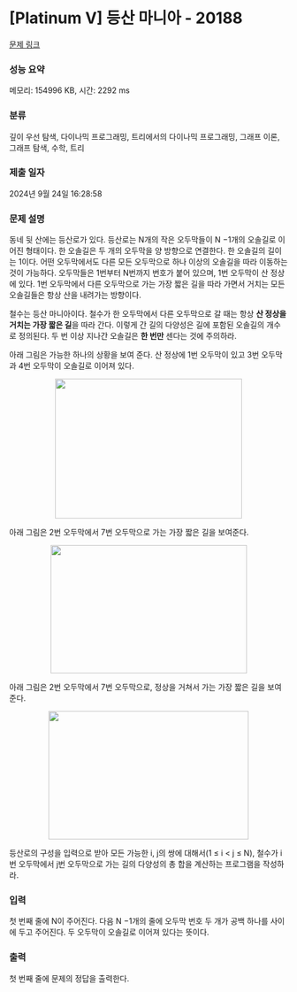 # [Platinum V] 등산 마니아 - 20188 

[문제 링크](https://www.acmicpc.net/problem/20188) 

### 성능 요약

메모리: 154996 KB, 시간: 2292 ms

### 분류

깊이 우선 탐색, 다이나믹 프로그래밍, 트리에서의 다이나믹 프로그래밍, 그래프 이론, 그래프 탐색, 수학, 트리

### 제출 일자

2024년 9월 24일 16:28:58

### 문제 설명

<p>동네 뒷 산에는 등산로가 있다. 등산로는 N개의 작은 오두막들이 N −1개의 오솔길로 이어진 형태이다. 한 오솔길은 두 개의 오두막을 양 방향으로 연결한다. 한 오솔길의 길이는 1이다. 어떤 오두막에서도 다른 모든 오두막으로 하나 이상의 오솔길을 따라 이동하는 것이 가능하다. 오두막들은 1번부터 N번까지 번호가 붙어 있으며, 1번 오두막이 산 정상에 있다. 1번 오두막에서 다른 오두막으로 가는 가장 짧은 길을 따라 가면서 거치는 모든 오솔길들은 항상 산을 내려가는 방향이다.</p>

<p>철수는 등산 마니아이다. 철수가 한 오두막에서 다른 오두막으로 갈 때는 항상 <strong>산 정상을 거치는 가장 짧은 길</strong>을 따라 간다. 이렇게 간 길의 다양성은 길에 포함된 오솔길의 개수로 정의된다. 두 번 이상 지나간 오솔길은 <strong>한 번만</strong> 센다는 것에 주의하라.</p>

<p>아래 그림은 가능한 하나의 상황을 보여 준다. 산 정상에 1번 오두막이 있고 3번 오두막과 4번 오두막이 오솔길로 이어져 있다.</p>

<p style="text-align: center;"><img alt="" src="https://upload.acmicpc.net/12b4c39d-c5cc-47ec-9bed-88696fa063ea/-/preview/" style="width: 338px; height: 253px;"></p>

<p>아래 그림은 2번 오두막에서 7번 오두막으로 가는 가장 짧은 길을 보여준다.</p>

<p style="text-align: center;"><img alt="" src="https://upload.acmicpc.net/eeb25e07-2313-4eeb-8b94-7395d7724d0b/-/preview/" style="width: 355px; height: 232px;"></p>

<p>아래 그림은 2번 오두막에서 7번 오두막으로, 정상을 거쳐서 가는 가장 짧은 길을 보여 준다.</p>

<p style="text-align: center;"><img alt="" src="https://upload.acmicpc.net/28038a0d-0133-4bd3-94c9-c179e917ff1f/-/preview/" style="width: 362px; height: 232px;"></p>

<p>등산로의 구성을 입력으로 받아 모든 가능한 i, j의 쌍에 대해서(1 ≤ i < j ≤ N), 철수가 i번 오두막에서 j번 오두막으로 가는 길의 다양성의 총 합을 계산하는 프로그램을 작성하라.</p>

### 입력 

 <p>첫 번째 줄에 N이 주어진다. 다음 N −1개의 줄에 오두막 번호 두 개가 공백 하나를 사이에 두고 주어진다. 두 오두막이 오솔길로 이어져 있다는 뜻이다.</p>

### 출력 

 <p>첫 번째 줄에 문제의 정답을 출력한다.</p>

